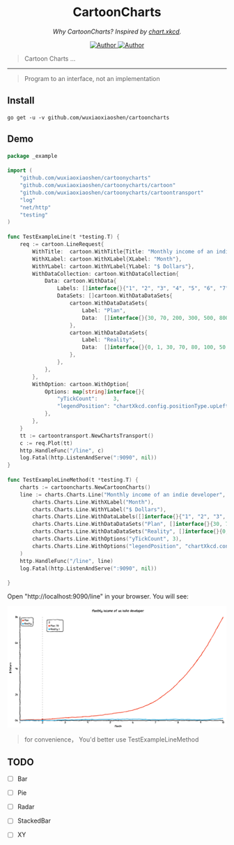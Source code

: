 <h1 align="center">CartoonCharts</h1>
<p align="center">
  <em>Why CartoonCharts?  Inspired by <a href="https://github.com/timqian/chart.xkcd">chart.xkcd</a>.</em>
</p>
<p align="center">
    <a href="https://github.com/wuxiaoxiaoshen">
        <img src="https://img.shields.io/badge/Author-wuxiaoxiaoshen-blue" alt="Author">
    </a>
    <a href="https://github.com/wuxiaoxiaoshen">
        <img src="https://img.shields.io/badge/progressing-15%25-red" alt="Author">
    </a>
</p>

> Cartoon Charts ...
---
> Program to an interface, not an implementation

## Install
```
go get -u -v github.com/wuxiaoxiaoshen/cartooncharts
```

## Demo

```go
package _example

import (
	"github.com/wuxiaoxiaoshen/cartoonycharts"
	"github.com/wuxiaoxiaoshen/cartoonycharts/cartoon"
	"github.com/wuxiaoxiaoshen/cartoonycharts/cartoontransport"
	"log"
	"net/http"
	"testing"
)

func TestExampleLine(t *testing.T) {
	req := cartoon.LineRequest{
		WithTitle:  cartoon.WithTitle{Title: "Monthly income of an indie developer"},
		WithXLabel: cartoon.WithXLabel{XLabel: "Month"},
		WithYLabel: cartoon.WithYLabel{YLabel: "$ Dollars"},
		WithDataCollection: cartoon.WithDataCollection{
			Data: cartoon.WithData{
				Labels: []interface{}{"1", "2", "3", "4", "5", "6", "7", "8", "9", "10"},
				DataSets: []cartoon.WithDataDataSets{
					cartoon.WithDataDataSets{
						Label: "Plan",
						Data:  []interface{}{30, 70, 200, 300, 500, 800, 1500, 2900, 5000, 8000},
					},
					cartoon.WithDataDataSets{
						Label: "Reality",
						Data:  []interface{}{0, 1, 30, 70, 80, 100, 50, 80, 40, 150},
					},
				},
			},
		},
		WithOption: cartoon.WithOption{
			Options: map[string]interface{}{
				"yTickCount":     3,
				"legendPosition": "chartXkcd.config.positionType.upLeft",
			},
		},
	}
	tt := cartoontransport.NewChartsTransport()
	c := req.Plot(tt)
	http.HandleFunc("/line", c)
	log.Fatal(http.ListenAndServe(":9090", nil))
}

func TestExampleLineMethod(t *testing.T) {
	charts := cartooncharts.NewCartoonCharts()
	line := charts.Charts.Line("Monthly income of an indie developer",
		charts.Charts.Line.WithXLabel("Month"),
		charts.Charts.Line.WithYLabel("$ Dollars"),
		charts.Charts.Line.WithDataLabels([]interface{}{"1", "2", "3", "4", "5", "6", "7", "8", "9", "10"}),
		charts.Charts.Line.WithDataDataSets("Plan", []interface{}{30, 70, 200, 300, 500, 800, 1500, 2900, 5000, 8000}),
		charts.Charts.Line.WithDataDataSets("Reality", []interface{}{0, 1, 30, 70, 80, 100, 50, 80, 40, 150}),
		charts.Charts.Line.WithOptions("yTickCount", 3),
		charts.Charts.Line.WithOptions("legendPosition", "chartXkcd.config.positionType.upLeft"),
	)
	http.HandleFunc("/line", line)
	log.Fatal(http.ListenAndServe(":9090", nil))

}


```

Open "http://localhost:9090/line" in your browser. You will see:

![Line](_example/line.png)

> for convenience， You'd better use TestExampleLineMethod




## TODO

- [ ] Bar
- [ ] Pie
- [ ] Radar
- [ ] StackedBar
- [ ] XY

